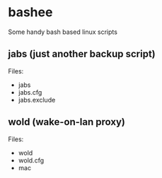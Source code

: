 # bashee
Some handy bash based linux scripts

jabs (just another backup script)
---------------------------------
Files:
- jabs
- jabs.cfg
- jabs.exclude

wold (wake-on-lan proxy)
------------------------
Files:
- wold
- wold.cfg
- mac
